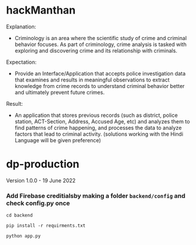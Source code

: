 # hackManthan


Explanation:
- Criminology is an area where the scientific study of crime and criminal behavior focuses.
  As part of criminology, crime analysis is tasked with exploring and discovering crime and
  its relationship with criminals.

Expectation:
- Provide an Interface/Application that accepts police investigation data that examines
  and results in meaningful observations to extract knowledge from crime records to
  understand criminal behavior better and ultimately prevent future crimes.

Result:
- An application that stores previous records (such as district, police station, ACT-Section,
  Address, Accused Age, etc) and analyzes them to find patterns of crime happening, and
  processes the data to analyze factors that lead to criminal activity. (solutions working
  with the Hindi Language will be given preference)


# dp-production
Version 1.0.0 - 19 June 2022

### Add Firebase creditialsby making a folder ```backend/config``` and check config.py once 

```
cd backend 
```

```
pip install -r requirments.txt
```

```
python app.py
```
